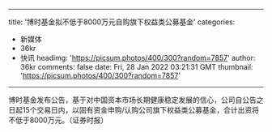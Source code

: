 
---
title: '博时基金拟不低于8000万元自购旗下权益类公募基金'
categories: 
 - 新媒体
 - 36kr
 - 快讯
headimg: 'https://picsum.photos/400/300?random=7857'
author: 36kr
comments: false
date: Fri, 28 Jan 2022 03:21:31 GMT
thumbnail: 'https://picsum.photos/400/300?random=7857'
---

<div>   
博时基金发布公告，基于对中国资本市场长期健康稳定发展的信心，公司自公告之日起15个交易日内，以固有资金申购/认购公司旗下权益类公募基金，合计出资将不低于8000万元。（证券时报）  
</div>
            